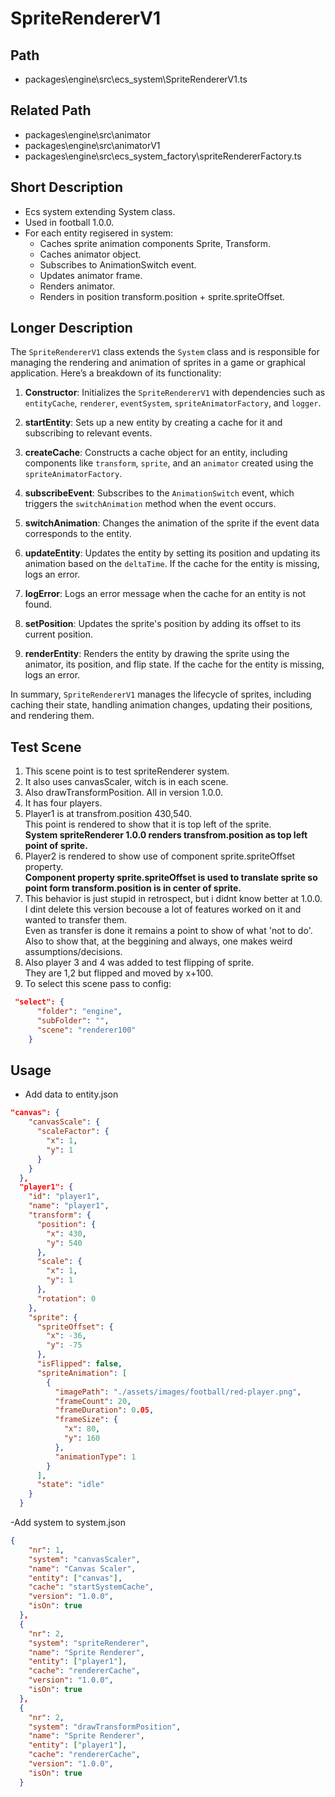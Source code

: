 # SpriteRendererV1

## Path

- packages\engine\src\ecs_system\SpriteRendererV1.ts

## Related Path

- packages\engine\src\animator
- packages\engine\src\animatorV1
- packages\engine\src\ecs_system_factory\spriteRendererFactory.ts

## Short Description

- Ecs system extending System class.
- Used in football 1.0.0.
- For each entity regisered in system:
  - Caches sprite animation components Sprite, Transform.
  - Caches animator object.
  - Subscribes to AnimationSwitch event.
  - Updates animator frame.
  - Renders animator.
  - Renders in position transform.position + sprite.spriteOffset.

## Longer Description

The `SpriteRendererV1` class extends the `System` class and is responsible for managing the rendering and animation of sprites in a game or graphical application. Here’s a breakdown of its functionality:

1. **Constructor**: Initializes the `SpriteRendererV1` with dependencies such as `entityCache`, `renderer`, `eventSystem`, `spriteAnimatorFactory`, and `logger`.

2. **startEntity**: Sets up a new entity by creating a cache for it and subscribing to relevant events.

3. **createCache**: Constructs a cache object for an entity, including components like `transform`, `sprite`, and an `animator` created using the `spriteAnimatorFactory`.

4. **subscribeEvent**: Subscribes to the `AnimationSwitch` event, which triggers the `switchAnimation` method when the event occurs.

5. **switchAnimation**: Changes the animation of the sprite if the event data corresponds to the entity.

6. **updateEntity**: Updates the entity by setting its position and updating its animation based on the `deltaTime`. If the cache for the entity is missing, logs an error.

7. **logError**: Logs an error message when the cache for an entity is not found.

8. **setPosition**: Updates the sprite's position by adding its offset to its current position.

9. **renderEntity**: Renders the entity by drawing the sprite using the animator, its position, and flip state. If the cache for the entity is missing, logs an error.

In summary, `SpriteRendererV1` manages the lifecycle of sprites, including caching their state, handling animation changes, updating their positions, and rendering them.

## Test Scene

1. This scene point is to test spriteRenderer system.
2. It also uses canvasScaler, witch is in each scene.
3. Also drawTransformPosition. All in version 1.0.0.
4. It has four players.
5. Player1 is at transfrom.position 430,540.  
   This point is rendered to show that it is top left of the sprite.  
   **System spriteRenderer 1.0.0 renders transfrom.position as top left point of sprite.**
6. Player2 is rendered to show use of component sprite.spriteOffset property.  
   **Component property sprite.spriteOffset is used to translate sprite so point form transform.position is in center of sprite.**
7. This behavior is just stupid in retrospect, but i didnt know better at 1.0.0.  
   I dint delete this version becouse a lot of features worked on it and wanted to transfer them.  
   Even as transfer is done it remains a point to show of what 'not to do'.  
   Also to show that, at the beggining and always, one makes weird assumptions/decisions.
8. Also player 3 and 4 was added to test flipping of sprite.  
   They are 1,2 but flipped and moved by x+100.
9. To select this scene pass to config:

```json
 "select": {
      "folder": "engine",
      "subFolder": "",
      "scene": "renderer100"
    }
```

## Usage

- Add data to entity.json

```json
"canvas": {
    "canvasScale": {
      "scaleFactor": {
        "x": 1,
        "y": 1
      }
    }
  },
  "player1": {
    "id": "player1",
    "name": "player1",
    "transform": {
      "position": {
        "x": 430,
        "y": 540
      },
      "scale": {
        "x": 1,
        "y": 1
      },
      "rotation": 0
    },
    "sprite": {
      "spriteOffset": {
        "x": -36,
        "y": -75
      },
      "isFlipped": false,
      "spriteAnimation": [
        {
          "imagePath": "./assets/images/football/red-player.png",
          "frameCount": 20,
          "frameDuration": 0.05,
          "frameSize": {
            "x": 80,
            "y": 160
          },
          "animationType": 1
        }
      ],
      "state": "idle"
    }
  }
```

-Add system to system.json

```json
{
    "nr": 1,
    "system": "canvasScaler",
    "name": "Canvas Scaler",
    "entity": ["canvas"],
    "cache": "startSystemCache",
    "version": "1.0.0",
    "isOn": true
  },
  {
    "nr": 2,
    "system": "spriteRenderer",
    "name": "Sprite Renderer",
    "entity": ["player1"],
    "cache": "rendererCache",
    "version": "1.0.0",
    "isOn": true
  },
  {
    "nr": 2,
    "system": "drawTransformPosition",
    "name": "Sprite Renderer",
    "entity": ["player1"],
    "cache": "rendererCache",
    "version": "1.0.0",
    "isOn": true
  }
```
